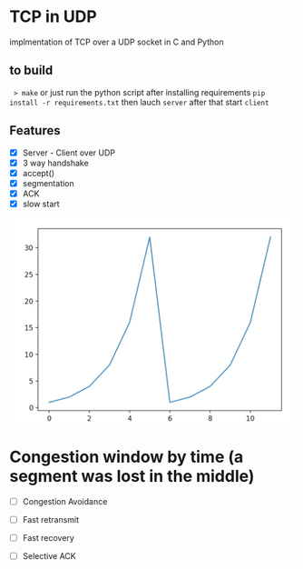 # TCP in UDP

implmentation of TCP over a UDP socket in C and Python

## to build
` > make`
or just run the python script after installing requirements `pip install -r requirements.txt` then lauch `server` after that start  `client`

## Features

- [X] Server - Client over UDP
- [X] 3 way handshake
- [X] accept()
- [X] segmentation
- [X] ACK
- [X] slow start

![](https://github.com/Azmah-Bad/TCPoverUDP/blob/master/slowstart%20packets%20sent%20by%20time.png)

# Congestion window by time (a segment was lost in the middle)

- [ ] Congestion Avoidance
- [ ] Fast retransmit
- [ ] Fast recovery
- [ ] Selective ACK

